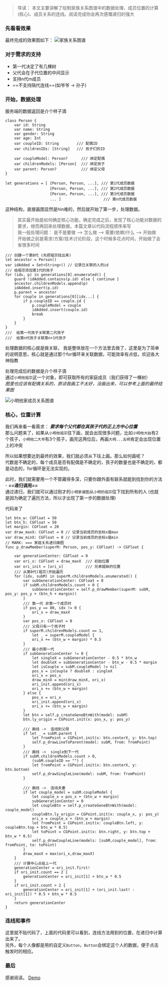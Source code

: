 

> 导读： 本文主要讲解了绘制家族关系图谱中的数据处理、成员位置的计算(核心)、成员关系的连线。阅读完成你会再次感慨递归的强大

### 先看看效果
最终完成的效果图如下：
![家族关系图谱](https://raw.githubusercontent.com/GordonLY/LYDevelop/master/Images/0000.jpg)    


### 对于需求的支持
* 第一代决定了有几棵树 
* 父代会在子代位置的中间显示
* 支持n代m成员   
* ==不支持隔代连线==(如爷爷 -> 孙子)

### 开始，数据处理
服务端的数据返回是介个样子滴
```
class Person {
    var id: String
    var name: String
    var gender: String
    var age: Int
    var coupleID: String        /// 配偶ID
    var childrenIDs: [String]   /// 孩子们的ID
    
    var coupleModel: Person?      /// 绑定配偶
    var childrenModels: [Person]  /// 绑定孩子
    var parent: Person?           /// 绑定父母
}

let generations = [ [Person, Person, ...], /// 第1代成员数据
                    [Person, Person, ...], /// 第2代成员数据
                    [Person, Person, ...], /// 第3代成员数据
                    ... ]                   /// 第n代成员数据
```
这种结构，直接画图显然是hin难的，然后就开始了第一步，处理数据。
> 其实最开始是如何确定核心功能，确定完成之后，发现了核心功能对数据的要求，继而再回来处理数据，本篇文章以代码流程顺序来写         
> 我一般处理问题： 是不是要做 --> 怎么做 --> 需要(依赖)什么 --> 开始做        
> 开始做之前是需求/方案/技术讨论阶段，这个时候多花点时间，开始做了会省很多时间

```
/// 创建一个第0代 (先把祖宗找出来)
let ancestor = Person()
var idAdded = Set<String>() // 记录已关联的人的id
/// 给祖宗添加第1代的孩子
for (idx, p) in generations[0].enumerated() {
    guard !idAdded.contains(p.id) else { continue }
    ancestor.childrenModels.append(p)
    idAdded.insert(p.id)
    p.parent = ancestor
    for couple in generations[0][idx...] {
        if p.coupleID == couple.id {
            p.coupleModel = couple
            idAdded.insert(couple.id)
            break
        }
    }
}
///  给第一代孩子关联第二代孩子
///  给第n代孩子关联第n+1代孩子
```
处理数据的核心就是做关联， 我是整体放在一个方法里去做了，这里是为了简单的说明意思，核心就是通过那个for循环来关联数据，可能效率有点低，欢迎各大神指教

处理完成后的数据是介个样子滴                
通过`小明他祖宗`这一个对象，即可获取所有的家庭成员（我们获得了一棵树）      
*图里也应该有配偶关系的，原谅我画工不太好，没画出来，可以参考上面的最终结果图*

![小明他家成员关系图谱](https://github.com/GordonLY/LYDevelop/blob/master/Images/xiaoming@2x.png?raw=true)

### 核心，位置计算
我们再来看一看需求： ***要求每个父代都在其孩子代的正上方中心位置***         
那么问题来了，如果从`小明他祖宗`往下画，就会出现很多问题，比如`小明他大姑`有2个孩子，`小明他二大爷`有3个孩子，画完这两位后，再画`大明...五明`肯定会出现位置上的冲突                  

所以如果想要达到最终的效果，我们就必须从下往上画。那么如何画呢？            
代数是不确定的，每个成员是否有配偶是不确定的，孩子的数量也是不确定的，都是动态的，for循环是无法实现的。       

此时，我们就需要用一个不管藏得多深，只要你跟外面有联系就能到找到你的方法 - **==递归调用==**    
通过递归，我们就可以通过刚才的`小明家谱图`从`小明的祖宗`往下找到所有的人        (也就是因为确定了遍历方法，所以才出现了第一步的数据处理)

代码来了
```
let btn_w: CGFloat = 50
let btn_h: CGFloat = 50
let margin: CGFloat = 20
var draw_maxX: CGFloat = 0 // 记录当前成员的坐标x值max
var draw_minX: CGFloat = 0 // 记录当前成员的坐标x值min
// MARK: === 家庭关系递归画图 
func p_drawMember(superM: Person, pos_y: CGFloat) -> CGFloat {
    
    var generationCenter: CGFloat = 0  
    var ori_x: CGFloat = draw_maxX  /// 初始位置
    var ori_init = [ori_x]          /// 兄弟姐妹的位置
    /// 从第0代(祖宗)开始遍历
    for (idx, subM) in superM.childrenModels.enumerated() {
        var subGenerationCenter: CGFloat = 0
        if subM.childrenModels.count > 0 {
            subGenerationCenter = self.p_drawMember(superM: subM, pos_y: pos_y + (btn_h + margin))
        }
        /// 第一代 非第一个成员时
        if pos_y == 80, idx != 0 {
            ori_x = draw_maxX
        }
        var pos_x: CGFloat = 0
        /// 父母只有一个孩子时
        if superM.childrenModels.count == 1,
            let _ = superM.coupleModel {
            ori_x += (btn_w + margin) * 0.5
        }
        /// 最小的那一代
        if subGenerationCenter != 0 {
            let singleX = subGenerationCenter - 0.5 * btn_w
            let doubleX = subGenerationCenter - btn_w - 0.5 * margin
            let isCouple = subM.coupleModel != nil
            pos_x = isCouple ? doubleX : singleX
            ori_x = pos_x
            draw_minX = min(draw_minX, ori_x)
            ori_init.append(ori_x)
            ori_x += (btn_w + margin)
        } else {
            pos_x = ori_x
            ori_init.append(ori_x)
            ori_x += (btn_w + margin)
        }
        let btn = self.p_createGeneBtnWith(model: subM)
        btn.ly_origin = CGPoint.init(x: pos_x, y: pos_y)
        
        /// 画线 ->  连线到父母
        if let _ = subM.parent {
            let fromPoint = CGPoint.init(x: btn.centerX, y: btn.top)
            self.p_drawLineToParent(model: subM, from: fromPoint)
        }
        /// 画线 ->  single到下一代
        if subM.childrenModels.count > 0,
            (subM.coupleID == "") {
            let fromPoint = CGPoint.init(x: btn.centerX, y: btn.bottom)
            self.p_drawSingleLine(model: subM, from: fromPoint)
        }
        
        /// 画线 ->  连线夫妻
        if let couple_model = subM.coupleModel {
            let couple_x = pos_x + (btn_w + margin)
            subGenerationCenter = 0
            let coupleBtn = self.p_createGeneBtnWith(model: couple_model)
            coupleBtn.ly_origin = CGPoint.init(x: couple_x, y: pos_y)
            ori_x = couple_x + (btn_w + margin)
            let fromPoint = CGPoint.init(x: coupleBtn.left, y: coupleBtn.top + btn_w * 0.5)
            let toPoint = CGPoint.init(x: btn.right, y: btn.top + btn_w * 0.5)
            self.p_drawCoupleLine(models: [subM,couple_model], from: fromPoint, to: toPoint)
        }
        draw_maxX = max(ori_x,draw_maxX)
    }
    /// 计算中心点给上一代
    generationCenter = ori_init.first!
    if ori_init.count == 2 {
        generationCenter = ori_init[1] + btn_w * 0.5
    }
    if ori_init.count > 2 {
        generationCenter = ori_init[1] + (ori_init.last! - ori_init[1]) * 0.5 + btn_w * 0.5
    }
    return generationCenter
}
```

### 连线和事件

这里就不贴代码了，上面的代码里可以看到，连线方法用到的位置，在递归中计算出来了。                          
另外，每个人像都是用的自定义`Button`，`Button`会绑定这个人的数据，便于点击触发时的相应。

### 最后

感谢阅读。
[Demo](https://github.com/GordonLY/GenealogyTree)
